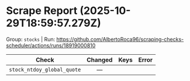 # Scrape Report (2025-10-29T18:59:57.279Z)

Group: `stocks`  |  Run: https://github.com/AlbertoRoca96/scraping-checks-scheduler/actions/runs/18919000810

| Check | Changed | Keys | Error |
|---|:---:|:--|:--|
| `stock_ntdoy_global_quote` | — |  |  |
